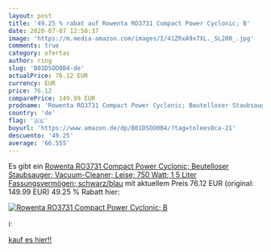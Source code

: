 ```yaml
---
layout: post
title: '49.25 % rabat auf Rowenta RO3731 Compact Power Cyclonic; B'
date: 2020-07-07 12:50:37
image: 'https://m.media-amazon.com/images/I/41ZRxA9x7XL._SL200_.jpg'
comments: true
category: ofertas
author: ring
slug: 'B01DSOO0B4-de'
actualPrice: 76.12 EUR
currency: EUR
price: 76.12
comparePrice: 149.99 EUR
prodname: 'Rowenta RO3731 Compact Power Cyclonic; Beutelloser Staubsauger; Vacuum-Cleaner; Leise; 750 Watt; 1 5 Liter Fassungsvermögen; schwarz/blau'
country: 'de'
flag: '🇩🇪'
buyurl: 'https://www.amazon.de/dp/B01DSOO0B4/?tag=tolees0ca-21'
descuento: '49.25'
average: '66.555'
---
```


Es gibt ein [Rowenta RO3731 Compact Power Cyclonic; Beutelloser Staubsauger; Vacuum-Cleaner; Leise; 750 Watt; 1 5 Liter Fassungsvermögen; schwarz/blau](https://www.amazon.de/dp/B01DSOO0B4/?tag=tolees0ca-21) mit aktuellem Preis 76.12 EUR (original: 149.99 EUR) 49.25 % Rabatt hier:

[![Rowenta RO3731 Compact Power Cyclonic; B](https://m.media-amazon.com/images/I/41ZRxA9x7XL._SL200_.jpg)](https://www.amazon.de/dp/B01DSOO0B4/?tag=tolees0ca-21)

ℹ️:


[kauf es hier!!](https://www.amazon.de/dp/B01DSOO0B4/?tag=tolees0ca-21)
